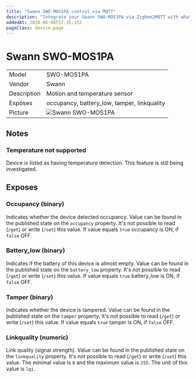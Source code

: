 ```yaml
---
title: "Swann SWO-MOS1PA control via MQTT"
description: "Integrate your Swann SWO-MOS1PA via Zigbee2MQTT with whatever smart home infrastructure you are using without the vendors bridge or gateway."
addedAt: 2020-06-08T17:35:15Z
pageClass: device-page
---
```


<!-- !!!! -->
<!-- ATTENTION: This file is auto-generated through docgen! -->
<!-- You can only edit the "Notes"-Section between the two comment lines "Notes BEGIN" and "Notes END". -->
<!-- Do not use h1 or h2 heading within "## Notes"-Section. -->
<!-- !!!! -->

# Swann SWO-MOS1PA

|     |     |
|-----|-----|
| Model | SWO-MOS1PA  |
| Vendor  | Swann  |
| Description | Motion and temperature sensor |
| Exposes | occupancy, battery_low, tamper, linkquality |
| Picture | ![Swann SWO-MOS1PA](https://psi-4ward.github.io/zigbee2mqtt.io/images/devices/SWO-MOS1PA.jpg) |


<!-- Notes BEGIN: You can edit here. Add "## Notes" headline if not already present. -->
## Notes


### Temperature not supported
Device is listed as having temperature detection. This feature is still being investigated.
<!-- Notes END: Do not edit below this line -->


## Exposes

### Occupancy (binary)
Indicates whether the device detected occupancy.
Value can be found in the published state on the `occupancy` property.
It's not possible to read (`/get`) or write (`/set`) this value.
If value equals `true` occupancy is ON, if `false` OFF.

### Battery_low (binary)
Indicates if the battery of this device is almost empty.
Value can be found in the published state on the `battery_low` property.
It's not possible to read (`/get`) or write (`/set`) this value.
If value equals `true` battery_low is ON, if `false` OFF.

### Tamper (binary)
Indicates whether the device is tampered.
Value can be found in the published state on the `tamper` property.
It's not possible to read (`/get`) or write (`/set`) this value.
If value equals `true` tamper is ON, if `false` OFF.

### Linkquality (numeric)
Link quality (signal strength).
Value can be found in the published state on the `linkquality` property.
It's not possible to read (`/get`) or write (`/set`) this value.
The minimal value is `0` and the maximum value is `255`.
The unit of this value is `lqi`.


